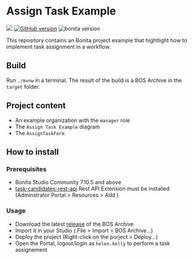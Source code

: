 # Assign Task Example

![](https://github.com/Bonitasoft-Community/assign-task-example/workflows/Build/badge.svg)
[![GitHub version](https://badge.fury.io/gh/Bonitasoft-Community%2assign-task-example.svg)](https://badge.fury.io/gh/Bonitasoft-Community%2Fassign-task-example)
![bonita version](https://img.shields.io/badge/bonita-7.10.5-red)


This repository contains an Bonita project example that hightlight how to implement task assignment in a workflow.

## Build 

Run `./mvnw` in a terminal. The result of the build is a BOS Archive in the `target` folder.

## Project content

* An example organization with the `manager` role
* The `Assign Task Example` diagram
* The `AssignTaskForm`

## How to install

### Prerequisites

* Bonita Studio Community 7.10.5 and above
* [task-candidates-rest-api](https://github.com/Bonitasoft-Community/task-candidates-rest-api/releases/) Rest API Extension must be installed (Adminstrator Portal > Resources > Add )

### Usage

* Download the latest [release](https://github.com/Bonitasoft-Community/assign-task-example/releases) of the BOS Archive
* Import it in your Studio ( File > Import > BOS Archive...)
* Deploy the project (Right-click on the porject > Deploy...)
* Open the Portal, logout/login as `helen.kelly` to perform a task assignement
